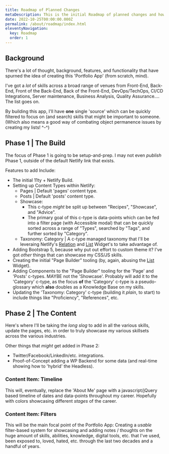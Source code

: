 ```yaml
---
title: Roadmap of Planned Changes
metaDescription: This is the initial Roadmap of planned changes and how this portolio app for Charles Leverington will be built.
date: 2022-10-25T00:00:00.000Z
permalink: /about/roadmap/index.html
eleventyNavigation:
  key: Roadmap
  order: 1
---
```

## Background

There's a lot of thought, background, features, and functionality that have spurned the idea of creating this 'Portfolio App' (from scratch, mind).

I've got a _lot_ of skills across a broad range of venues from Front-End, Back-End, Front of the Back-End, Back of the Front-End, DevOps/TechOps, CI/CD Integrations, Server maintenance, Business Analysis, Quality Assurance....  The list goes on.

By building this app, I'll have **one** single 'source' which can be quickly filtered to focus on (and search) skills that might be important to someone.  (Which also means a good way of combating object permanence issues by creating my lists! ^-^)

## Phase 1 | The Build

The focus of Phase 1 is going to be setup-and-prep.  I may not even _publish_ Phase 1, outside of the default Netlify link that exists.

Features to add Include:
- The initial 11ty + Netlify Build.
- Setting up Content Types within Netlify:
  - Pages | Default 'pages' content type.
  - Posts | Default 'posts' content type.
  - Showcase:
    - This c-type _might_ be split up between "Recipes", "Showcase", and "Advice".
    - The primary goal of this c-type is data-points which can be fed into a filter page (with Accessible modal) that can be quickly sorted across a range of "Types", searched by "Tags", and further sorted by "Category".
  - Taxonomy: Category | A c-type managed taxonomy that I'll be leveraing Netlify's [Relation](https://www.netlifycms.org/docs/widgets/#relation) and [List](https://www.netlifycms.org/docs/widgets/#relation) Widget's to take advantage of.
- Adding Bootstrap 5, because why put out effort to custom theme it? I've got _other_ things that can showcase my CSS/JS skills.
- Creating the initial "Page Builder" tooling (by, again, abusing the [List](https://www.netlifycms.org/docs/widgets/#relation) Widget).
- Adding Components to the "Page Builder" tooling for the 'Page' and 'Posts' c-types. MAYBE not the 'Showcase'.  Probably will add it to the 'Category' c-type, as the focus **of** the 'Category' c-type is a pseudo-glossary which **also** doubles as a Knowledge Base on my skills.
- Updating the 'Taxonomy: Category' c-type (building it _plain_, to start) to include things like "Proficiency", "References", etc.

## Phase 2 | The Content

Here's where I'll be taking the _long slog_ to add in all the various skills, update the pages, etc. in order to truly showcase my various skillsets across the various industries.

Other things that _might_ get added in Phase 2:
- Twitter/Facebook/LinkedIn/etc. integrations.
- Proof-of-Concept adding a WP Backend for some data (and real-time showing how to 'hybrid' the Headless).

### Content Item: Timeline

This will, eventually, replace the 'About Me' page with a javascript/jQuery based timeline of dates and data-points throughout my career.  Hopefully with colors showcasing different _stages_ of the career.

### Content Item: Filters

This will be the main focal point of the Portfolio App:  Creating a _usable_ filter-based system for showcasing and adding notes / thoughts on the huge amount of skills, abilities, knowledge, digital tools, etc. that I've used, been exposed to, loved, hated, etc. through the last two decades and a handful of years.
